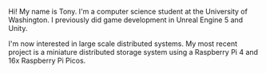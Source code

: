 Hi! My name is Tony. I'm a computer science student at the University of Washington. I previously did game development in Unreal Engine 5 and Unity. 

I'm now interested in large scale distributed systems. My most recent project is a miniature distributed storage system using a Raspberry Pi 4 and 16x Raspberry Pi Picos. 
